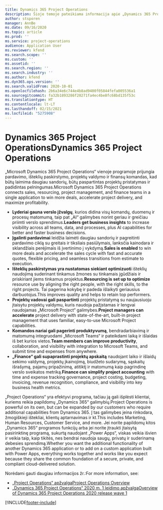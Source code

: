 ```yaml
---
title: Dynamics 365 Project Operations
description: Šioje temoje pateikiama informacija apie „Dynamics 365 Project Operations“.
author: stsporen
manager: AnnBe
ms.date: 09/16/2020
ms.topic: article
ms.prod: ''
ms.service: project-operations
audience: Application User
ms.reviewer: kfend
ms.search.scope: ''
ms.custom: ''
ms.assetid: ''
ms.search.region: ''
ms.search.industry: ''
ms.author: kfend
ms.dyn365.ops.version: ''
ms.search.validFrom: 2020-10-01
ms.openlocfilehash: 2b6a34e6c744e4b8ad9400f05844fefa005536a1
ms.sourcegitcommit: fa32b1893286f20271fa4ec4be8fc68bd135f53c
ms.translationtype: HT
ms.contentlocale: lt-LT
ms.lasthandoff: 02/15/2021
ms.locfileid: "5275908"
---
```

# <a name="dynamics-365-project-operations"></a><span data-ttu-id="6991d-103">Dynamics 365 Project Operations</span><span class="sxs-lookup"><span data-stu-id="6991d-103">Dynamics 365 Project Operations</span></span>

<span data-ttu-id="6991d-104">„Microsoft Dynamics 365 Project Operations“ vienoje programoje prijungia pardavimo, išteklių paskirstymo, projektų valdymo ir finansų komandas, kad būtų laimima daugiau sandorių, būtų paspartintas projektų pristatymas ir padidintas pelningumas.</span><span class="sxs-lookup"><span data-stu-id="6991d-104">Microsoft Dynamics 365 Project Operations connects sales, resourcing, project management, and finance teams in a single application to win more deals, accelerate project delivery, and maximize profitability.</span></span>

-   <span data-ttu-id="6991d-105">**Lyderiai gauna verslo įžvalgų**, kurios didina visų komandų, duomenų ir procesų matomumą, taip pat „AI“ galimybes norint geriau ir greičiau priimti verslo sprendimus.</span><span class="sxs-lookup"><span data-stu-id="6991d-105">**Leaders get business insights** to increase visibility across all teams, data, and processes, plus AI capabilities for better and faster business decisions.</span></span>
-   <span data-ttu-id="6991d-106">**Įgalinti pardavimai** leidžia laimėti daugiau sandorių ir pagreitinti pardavimo ciklą su greitais ir tiksliais pasiūlymais, lanksčia kainodara ir sklandžiais perėjimais iš įvertinimo į vykdymą.</span><span class="sxs-lookup"><span data-stu-id="6991d-106">**Sales is enabled** to win more deals and accelerate the sales cycle with fast and accurate quotes, flexible pricing, and seamless transitions from estimate to execution.</span></span>
-   <span data-ttu-id="6991d-107">**Išteklių paskirstymas yra nustatomas siekiant optimizuoti** išteklių naudojimą suderinant tinkamus žmones su tinkamais įgūdžiais ir priskiriant jiems tinkamus projektus.</span><span class="sxs-lookup"><span data-stu-id="6991d-107">**Resourcing is set up to optimize** resource use by aligning the right people, with the right skills, to the right projects.</span></span> <span data-ttu-id="6991d-108">Tai pagerina kokybę ir padeda išlaikyti geriausius darbuotojus.</span><span class="sxs-lookup"><span data-stu-id="6991d-108">This improves quality and helps to retain top performers.</span></span>
-   <span data-ttu-id="6991d-109">**Projektų vadovai gali paspartinti** projektų pristatymą su naujausiuoju įtaisytu projektų valdymu, kuris naudoja pažįstamas ir lengvai naudojamas „Microsoft Project“ galimybes.</span><span class="sxs-lookup"><span data-stu-id="6991d-109">**Project managers can accelerate** project delivery with state-of-the-art, built-in project management that uses familiar, easy-to-use Microsoft Project capabilities.</span></span>
-   <span data-ttu-id="6991d-110">**Komandos nariai gali pagerinti produktyvumą**, bendradarbiavimą ir matomumą integruodami „Microsoft Teams“ ir pateikdami laiką ir išlaidas iš bet kurios vietos.</span><span class="sxs-lookup"><span data-stu-id="6991d-110">**Team members can improve productivity**, collaboration, and visibility with integration to Microsoft Teams, and submit time and expenses from anywhere.</span></span>
-   <span data-ttu-id="6991d-111">**„Finance“ gali supaprastinti projektų apskaitą** naudojant laiko ir išlaidų sekimo valdymą, projektų įkainojimą, biudžeto sudarymą, sąskaitų išrašymą, pajamų pripažinimą, atitiktį ir matomumą kaip pagrindinę verslo sveikatos metriką.</span><span class="sxs-lookup"><span data-stu-id="6991d-111">**Finance can simplify project accounting** with time and expense tracking governance, project costing, budgeting, invoicing, revenue recognition, compliance, and visibility into key business health metrics.</span></span>

<span data-ttu-id="6991d-112">„Project Operations“ yra efektyvi programa, tačiau ją gali išplėsti klientai, kuriems reikia papildomų „Dynamics 365“ galimybių.</span><span class="sxs-lookup"><span data-stu-id="6991d-112">Project Operations is powerful on its own, but can be expanded by our customers who require additional capabilities from Dynamics 365.</span></span> <span data-ttu-id="6991d-113">Į tas galimybes įeina rinkodara, žmogiškieji ištekliai, klientų aptarnavimas ir kt.</span><span class="sxs-lookup"><span data-stu-id="6991d-113">This includes Marketing, Human Resources, Customer Service, and more.</span></span> <span data-ttu-id="6991d-114">Jei norite papildomų kitos „Dynamics 365“ programos funkcijų arba jei norite įtraukti įtaisytą pasirinktinę programą, sukurtą naudojant „Power Apps“, viskas veikia išvien ir veikia taip, kaip tikitės, nes bendrai naudoja saugų, privatų ir suderinamą debesies sprendimą.</span><span class="sxs-lookup"><span data-stu-id="6991d-114">Whether you want the additional functionality of another Dynamics 365 application or to add on a custom application built with Power Apps, everything works together and works like you expect because they share the common foundation of a secure, private, and compliant cloud-delivered solution.</span></span>

<span data-ttu-id="6991d-115">Norėdami gauti daugiau informacijos žr.:</span><span class="sxs-lookup"><span data-stu-id="6991d-115">For more information, see:</span></span>

- [<span data-ttu-id="6991d-116">„Project Operations“ apžvalga</span><span class="sxs-lookup"><span data-stu-id="6991d-116">Project Operations Overview</span></span>](https://dynamics.microsoft.com/en-us/project-operations/overview/)
- [<span data-ttu-id="6991d-117">„Dynamics 365 Project Operations“ 2020 m. 1 leidimo apžvalga</span><span class="sxs-lookup"><span data-stu-id="6991d-117">Overview of Dynamics 365 Project Operations 2020 release wave 1</span></span>](https://docs.microsoft.com/dynamics365-release-plan/2020wave1/dynamics365-project-operations/)



[!INCLUDE[footer-include](includes/footer-banner.md)]